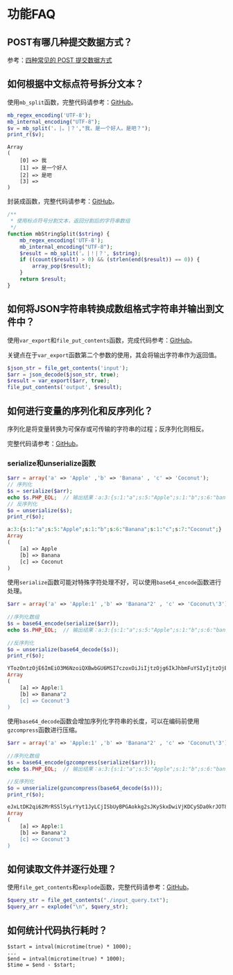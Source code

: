 # 功能FAQ

## POST有哪几种提交数据方式？

参考：[四种常见的 POST 提交数据方式](https://imququ.com/post/four-ways-to-post-data-in-http.html)


## 如何根据中文标点符号拆分文本？

使用`mb_split`函数，完整代码请参考：[GitHub](https://github.com/mumingv/php/blob/master/func/mbstring/mb_split.php)。

```php
mb_regex_encoding('UTF-8');
mb_internal_encoding("UTF-8"); 
$v = mb_split('，|。|？',"我，是一个好人。是吧？");
print_r($v);
```
```
Array
(
    [0] => 我
    [1] => 是一个好人
    [2] => 是吧
    [3] => 
)
```

封装成函数，完整代码请参考：[GitHub](https://github.com/mumingv/php/blob/master/demo/string/demo_string_split.php)。

```php
/**
 * 使用标点符号分割文本，返回分割后的字符串数组
 */
function mbStringSplit($string) {
    mb_regex_encoding('UTF-8');
    mb_internal_encoding("UTF-8"); 
    $result = mb_split('。|！|？', $string); 
    if ((count($result) > 0) && (strlen(end($result)) == 0)) {
        array_pop($result);
    }
    return $result;
}
```


## 如何将JSON字符串转换成数组格式字符串并输出到文件中？

使用`var_export`和`file_put_contents`函数，完成代码参考：[GitHub](https://github.com/mumingv/php/tree/master/demo/string/demo_json_to_array)。

关键点在于`var_export`函数第二个参数的使用，其会将输出字符串作为返回值。
```php
$json_str = file_get_contents('input');
$arr = json_decode($json_str, true);
$result = var_export($arr, true);
file_put_contents('output', $result);
```


## 如何进行变量的序列化和反序列化？

序列化是将变量转换为可保存或可传输的字符串的过程；反序列化则相反。

完整代码请参考：[GitHub](https://github.com/mumingv/php/tree/master/demo/string/demo_serialize_and_unserialize)。

### serialize和unserialize函数

```php
$arr = array('a' => 'Apple' ,'b' => 'Banana' , 'c' => 'Coconut');  
// 序列化
$s = serialize($arr);
echo $s.PHP_EOL;  // 输出结果：a:3:{s:1:"a";s:5:"Apple";s:1:"b";s:6:"banana";s:1:"c";s:7:"Coconut";}  
// 反序列化  
$o = unserialize($s);  
print_r($o);
```

```php
a:3:{s:1:"a";s:5:"Apple";s:1:"b";s:6:"Banana";s:1:"c";s:7:"Coconut";}
Array
(
    [a] => Apple
    [b] => Banana
    [c] => Coconut
)
```

使用`serialize`函数可能对特殊字符处理不好，可以使用`base64_encode`函数进行处理。

```php
$arr = array('a' => 'Apple:1' ,'b' => 'Banana"2' , 'c' => 'Coconut\'3');  
  
//序列化数组  
$s = base64_encode(serialize($arr));
echo $s.PHP_EOL;  // 输出结果：a:3:{s:1:"a";s:5:"Apple";s:1:"b";s:6:"banana";s:1:"c";s:7:"Coconut";}  
  
//反序列化  
$o = unserialize(base64_decode($s));  
print_r($o);  
```

```php
YTozOntzOjE6ImEiO3M6NzoiQXBwbGU6MSI7czoxOiJiIjtzOjg6IkJhbmFuYSIyIjtzOjE6ImMiO3M6OToiQ29jb251dCczIjt9
Array
(
    [a] => Apple:1
    [b] => Banana"2
    [c] => Coconut'3
)
```

使用`base64_decode`函数会增加序列化字符串的长度，可以在编码前使用`gzcompress`函数进行压缩。

```php
$arr = array('a' => 'Apple:1' ,'b' => 'Banana"2' , 'c' => 'Coconut\'3');  
  
//序列化数组  
$s = base64_encode(gzcompress(serialize($arr)));
echo $s.PHP_EOL;  // 输出结果：a:3:{s:1:"a";s:5:"Apple";s:1:"b";s:6:"banana";s:1:"c";s:7:"Coconut";}  

//反序列化  
$o = unserialize(gzuncompress(base64_decode($s)));  
print_r($o);
```

```php
eJxLtDK2qi62MrRSSlSyLrYyt1JyLCjISbUyBPGAokkg2sJKySkxDwiVjKDCySDa0krJOT85P6+0RN1YyboWAA91FO0=
Array
(
    [a] => Apple:1
    [b] => Banana"2
    [c] => Coconut'3
)
```


## 如何读取文件并逐行处理？

使用`file_get_contents`和`explode`函数，完整代码请参考：[GitHub](https://github.com/mumingv/php/blob/master/demo/http_get_post/keyword/get_qu_info.php)。

```php
$query_str = file_get_contents("./input_query.txt");
$query_arr = explode("\n", $query_str);
```


## 如何统计代码执行耗时？

```
$start = intval(microtime(true) * 1000);
...
$end = intval(microtime(true) * 1000);
$time = $end - $start;
```










